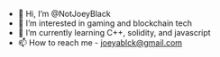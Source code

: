- 👋 Hi, I’m @NotJoeyBlack
- 👀 I’m interested in gaming and blockchain tech
- 🌱 I’m currently learning C++, solidity, and javascript
- 📫 How to reach me - joeyablck@gmail.com

<!---
NotJoeyBlack/NotJoeyBlack is a ✨ special ✨ repository because its `README.md` (this file) appears on your GitHub profile.
You can click the Preview link to take a look at your changes.
--->
